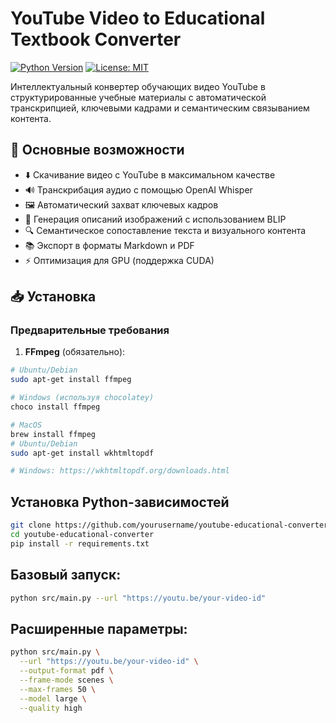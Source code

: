 # YouTube Video to Educational Textbook Converter

[![Python Version](https://img.shields.io/badge/python-3.8%2B-blue)](https://www.python.org/)
[![License: MIT](https://img.shields.io/badge/License-MIT-yellow.svg)](https://opensource.org/licenses/MIT)

Интеллектуальный конвертер обучающих видео YouTube в структурированные учебные материалы с автоматической транскрипцией, ключевыми кадрами и семантическим связыванием контента.

## 📌 Основные возможности

- ⬇️ Скачивание видео с YouTube в максимальном качестве
- 🔊 Транскрибация аудио с помощью OpenAI Whisper
- 🖼️ Автоматический захват ключевых кадров
- 🤖 Генерация описаний изображений с использованием BLIP
- 🔍 Семантическое сопоставление текста и визуального контента
- 📚 Экспорт в форматы Markdown и PDF
- ⚡ Оптимизация для GPU (поддержка CUDA)

## 📥 Установка

### Предварительные требования

1. **FFmpeg** (обязательно):
```bash
# Ubuntu/Debian
sudo apt-get install ffmpeg

# Windows (используя chocolatey)
choco install ffmpeg

# MacOS
brew install ffmpeg
# Ubuntu/Debian
sudo apt-get install wkhtmltopdf

# Windows: https://wkhtmltopdf.org/downloads.html
```
## Установка Python-зависимостей
```bash
git clone https://github.com/yourusername/youtube-educational-converter.git
cd youtube-educational-converter
pip install -r requirements.txt
```
## Базовый запуск:
```bash
python src/main.py --url "https://youtu.be/your-video-id"
```
## Расширенные параметры:
```bash
python src/main.py \
  --url "https://youtu.be/your-video-id" \
  --output-format pdf \
  --frame-mode scenes \
  --max-frames 50 \
  --model large \
  --quality high
  ```